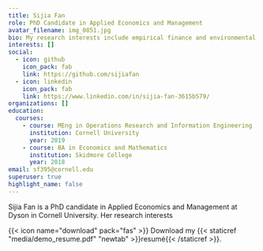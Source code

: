 ```yaml
---
title: Sijia Fan
role: PhD Candidate in Applied Economics and Management
avatar_filename: img_0851.jpg
bio: My research interests include empirical finance and environmental economics.
interests: []
social:
  - icon: github
    icon_pack: fab
    link: https://github.com/sijiafan
  - icon: linkedin
    icon_pack: fab
    link: https://www.linkedin.com/in/sijia-fan-3615b579/
organizations: []
education:
  courses:
    - course: MEng in Operations Research and Information Engineering
      institution: Cornell University
      year: 2019
    - course: BA in Economics and Mathematics
      institution: Skidmore College
      year: 2018
email: sf395@cornell.edu
superuser: true
highlight_name: false
---
```

Sijia Fan is a PhD candidate in Applied Economics and Management at Dyson in Cornell University. Her research interests 



{{< icon name="download" pack="fas" >}} Download my {{< staticref "media/demo_resume.pdf" "newtab" >}}resumé{{< /staticref >}}.